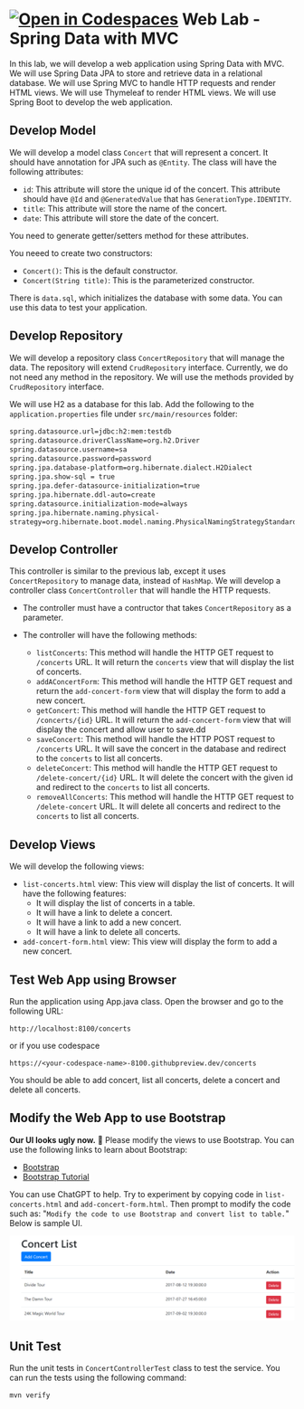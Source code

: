 [![Open in Codespaces](https://classroom.github.com/assets/launch-codespace-7f7980b617ed060a017424585567c406b6ee15c891e84e1186181d67ecf80aa0.svg)](https://classroom.github.com/open-in-codespaces?assignment_repo_id=11915348)
 Web Lab - Spring Data with MVC
 ====================
In this lab, we will develop a web application using Spring Data with MVC. We will use Spring Data JPA to store and retrieve data in a relational database. We will use Spring MVC to handle HTTP requests and render HTML views. We will use Thymeleaf to render HTML views. We will use Spring Boot to develop the web application.

## Develop Model
We will develop a model class `Concert` that will represent a concert. It should have annotation for JPA such as `@Entity`. The class will have the following attributes:
* `id`: This attribute will store the unique id of the concert. This attribute should have `@Id` and `@GeneratedValue` that has `GenerationType.IDENTITY`.
* `title`: This attribute will store the name of the concert.
* `date`: This attribute will store the date of the concert.

You need to generate getter/setters method for these attributes.

You neeed to create two constructors:
* `Concert()`: This is the default constructor.
* `Concert(String title)`: This is the parameterized constructor.

There is `data.sql`, which initializes the database with some data. You can use this data to test your application.


## Develop Repository
We will develop a repository class `ConcertRepository` that will manage the data. The repository will extend `CrudRepository` interface. Currently, we do not need any method in the repository. We will use the methods provided by `CrudRepository` interface.

We will use H2 as a database for this lab. Add the following to the `application.properties` file under `src/main/resources` folder:
```
spring.datasource.url=jdbc:h2:mem:testdb
spring.datasource.driverClassName=org.h2.Driver
spring.datasource.username=sa
spring.datasource.password=password
spring.jpa.database-platform=org.hibernate.dialect.H2Dialect
spring.jpa.show-sql = true
spring.jpa.defer-datasource-initialization=true
spring.jpa.hibernate.ddl-auto=create
spring.datasource.initialization-mode=always
spring.jpa.hibernate.naming.physical-strategy=org.hibernate.boot.model.naming.PhysicalNamingStrategyStandardImpl
```

## Develop Controller
This controller is similar to the previous lab, except it uses `ConcertRepository` to manage data, instead of `HashMap`. 
We will develop a controller class `ConcertController` that will handle the HTTP requests. 

- The controller must have a contructor that takes `ConcertRepository` as a parameter. 

- The controller will have the following methods:
  * `listConcerts`: This method will handle the HTTP GET request to `/concerts` URL. It will return the `concerts` view that will display the list of concerts.
  * `addAConcertForm`: This method will handle the HTTP GET request and return the `add-concert-form` view that will display the form to add a new concert.
  * `getConcert`: This method will handle the HTTP GET request to `/concerts/{id}` URL. It will return the `add-concert-form` view that will display the concert and allow user to save.dd
  * `saveConcert`: This method will handle the HTTP POST request to `/concerts` URL. It will save the concert in the database and redirect to the `concerts` to list all concerts.
  * `deleteConcert`: This method will handle the HTTP GET request to `/delete-concert/{id}` URL. It will delete the concert with the given id and redirect to the `concerts` to list all concerts.
  * `removeAllConcerts`: This method will handle the HTTP GET request to `/delete-concert` URL. It will delete all concerts and redirect to the `concerts` to list all concerts.

## Develop Views
We will develop the following views:
* `list-concerts.html` view: This view will display the list of concerts. It will have the following features:
  * It will display the list of concerts in a table.
  * It will have a link to delete a concert.
  * It will have a link to add a new concert.
  * It will have a link to delete all concerts.
* `add-concert-form.html` view: This view will display the form to add a new concert. 

## Test Web App using Browser
Run the application using App.java class. Open the browser and go to the following URL:
```
http://localhost:8100/concerts
```
or if you use codespace
```
https://<your-codespace-name>-8100.githubpreview.dev/concerts
```
You should be able to add concert, list all concerts, delete a concert and delete all concerts.

## Modify the Web App to use Bootstrap
**Our UI looks ugly now.** :no_good: Please modify the views to use Bootstrap. You can use the following links to learn about Bootstrap:
* [Bootstrap](https://getbootstrap.com/)
* [Bootstrap Tutorial](https://www.w3schools.com/bootstrap4/default.asp)

You can use ChatGPT to help. Try to experiment by copying code in `list-concerts.html` and `add-concert-form.html`. Then prompt to modify the code such as: "`Modify the code to use Bootstrap and convert list to table.`" Below is sample UI.

![Sample UI](sample-ui.png)

## Unit Test
Run the unit tests in `ConcertControllerTest` class to test the service. You can run the tests using the following command:
```
mvn verify
```
